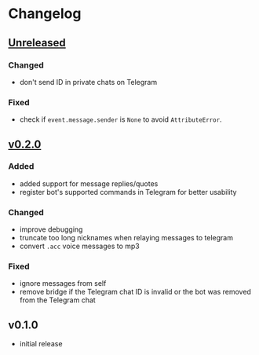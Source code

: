 # Changelog

## [Unreleased]

### Changed

- don't send ID in private chats on Telegram

### Fixed

- check if `event.message.sender` is `None` to avoid `AttributeError`.

## [v0.2.0]

### Added

- added support for message replies/quotes
- register bot's supported commands in Telegram for better usability

### Changed

- improve debugging
- truncate too long nicknames when relaying messages to telegram
- convert `.acc` voice messages to mp3

### Fixed

- ignore messages from self
- remove bridge if the Telegram chat ID is invalid or the bot was removed from the Telegram chat

## v0.1.0

- initial release


[Unreleased]: https://github.com/simplebot-org/simplebot_tggroups/compare/v0.2.0...HEAD
[v0.2.0]: https://github.com/simplebot-org/simplebot_tggroups/compare/v0.1.0...v0.2.0
